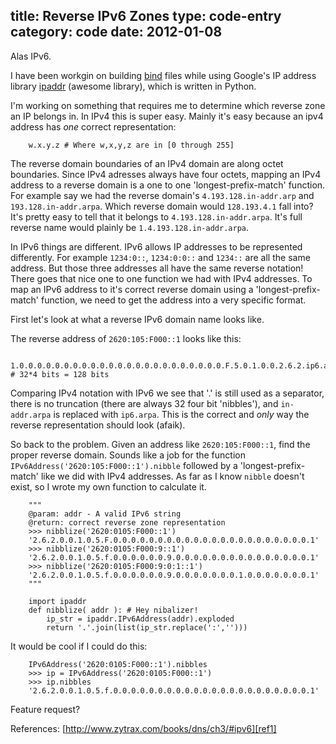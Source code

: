 title: Reverse IPv6 Zones
type: code-entry
category: code
date: 2012-01-08
---
Alas IPv6.


I have been workgin on building [bind][bind] files while using Google's IP address library
[ipaddr][ipaddr] (awesome library), which is written in Python.

I'm working on something that requires me to determine which reverse zone an IP belongs in. In IPv4
this is super easy. Mainly it's easy because an ipv4 address has *one* correct representation:

        w.x.y.z # Where w,x,y,z are in [0 through 255]

The reverse domain boundaries of an IPv4 domain are along octet boundaries. Since IPv4 adresses
always have four octets, mapping an IPv4 address to a reverse domain is a one to one
'longest-prefix-match' function. For example say we had the reverse domain's `4.193.128.in-addr.arp`
and `193.128.in-addr.arpa`. Which reverse domain would `128.193.4.1` fall into? It's pretty easy to
tell that it belongs to `4.193.128.in-addr.arpa`. It's full reverse name would plainly be
`1.4.193.128.in-addr.arpa`.

In IPv6 things are different. IPv6 allows IP addresses to be represented differently. For example
`1234:0::`, `1234:0:0::` and `1234::` are all the same address. But those three addresses all have
the same reverse notation! There goes that nice one to one function we had with IPv4 addresses. To
map an IPv6 address to it's correct reverse domain using a 'longest-prefix-match' function, we need
to get the address into a very specific format.

First let's look at what a reverse IPv6 domain name looks like.

The reverse address of `2620:105:F000::1` looks like this:

        1.0.0.0.0.0.0.0.0.0.0.0.0.0.0.0.0.0.0.0.0.0.0.0.F.5.0.1.0.0.2.6.2.ip6.arpa # 32*4 bits = 128 bits

Comparing IPv4 notation with IPv6 we see that '.' is still used as a separator, there is no
truncation (there are always 32 four bit 'nibbles'), and `in-addr.arpa` is replaced with
`ip6.arpa`. This is the correct and *only* way the reverse representation should look (afaik).

So back to the problem. Given an address like `2620:105:F000::1`, find the proper reverse domain.
Sounds like a job for the function `IPv6Address('2620:105:F000::1').nibble` followed by a
'longest-prefix-match' like we did with IPv4 addresses. As far as I know `nibble` doesn't exist, so
I wrote my own function to calculate it.

        """
        @param: addr - A valid IPv6 string
        @return: correct reverse zone representation
        >>> nibblize('2620:0105:F000::1')
        '2.6.2.0.0.1.0.5.F.0.0.0.0.0.0.0.0.0.0.0.0.0.0.0.0.0.0.0.0.0.0.1'
        >>> nibblize('2620:0105:F000:9::1')
        '2.6.2.0.0.1.0.5.f.0.0.0.0.0.0.9.0.0.0.0.0.0.0.0.0.0.0.0.0.0.0.1'
        >>> nibblize('2620:0105:F000:9:0:1::1')
        '2.6.2.0.0.1.0.5.f.0.0.0.0.0.0.9.0.0.0.0.0.0.0.1.0.0.0.0.0.0.0.1'
        """

        import ipaddr
        def nibblize( addr ): # Hey nibalizer!
            ip_str = ipaddr.IPv6Address(addr).exploded
            return '.'.join(list(ip_str.replace(':','')))

It would be cool if I could do this:

        IPv6Address('2620:0105:F000::1').nibbles
        >>> ip = IPv6Address('2620:0105:F000::1')
        >>> ip.nibbles
        '2.6.2.0.0.1.0.5.f.0.0.0.0.0.0.0.0.0.0.0.0.0.0.0.0.0.0.0.0.0.0.1'

Feature request?

References:
[http://www.zytrax.com/books/dns/ch3/#ipv6][ref1]

[ref1]:http://www.zytrax.com/books/dns/ch3/#ipv6
[ipaddr]:http://code.google.com/p/ipaddr-py/
[bind]:http://en.wikipedia.org/wiki/BIND
